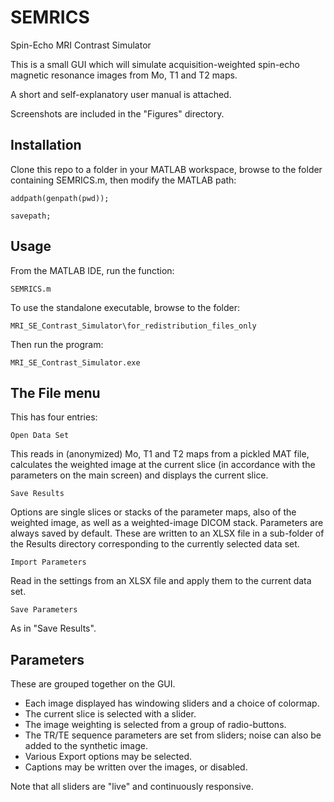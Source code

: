 # SEMRICS
Spin-Echo MRI Contrast Simulator

This is a small GUI which will simulate acquisition-weighted spin-echo magnetic resonance images from Mo, T1 and T2 maps.

A short and self-explanatory user manual is attached.

Screenshots are included in the "Figures" directory.

## Installation
Clone this repo to a folder in your MATLAB workspace, browse to the folder containing SEMRICS.m, then modify the MATLAB path:

```addpath(genpath(pwd));```

```savepath;```

## Usage
From the MATLAB IDE, run the function:

```SEMRICS.m```

To use the standalone executable, browse to the folder:

```MRI_SE_Contrast_Simulator\for_redistribution_files_only```

Then run the program:

```MRI_SE_Contrast_Simulator.exe```

## The File menu
This has four entries:

```Open Data Set```

This reads in (anonymized) Mo, T1 and T2 maps from a pickled MAT file, calculates the weighted image at the current slice (in accordance with the parameters on the main screen) and displays the current slice.

```Save Results```

Options are single slices or stacks of the parameter maps, also of the weighted image, as well as a weighted-image DICOM stack.
Parameters are always saved by default. These are written to an XLSX file in a sub-folder of the Results directory corresponding to the currently selected data set.

```Import Parameters```

Read in the settings from an XLSX file and apply them to the current data set.

```Save Parameters```

As in "Save Results".

## Parameters
These are grouped together on the GUI.

- Each image displayed has windowing sliders and a choice of colormap.
- The current slice is selected with a slider.
- The image weighting is selected from a group of radio-buttons.
- The TR/TE sequence parameters are set from sliders; noise can also be added to the synthetic image.
- Various Export options may be selected.
- Captions may be written over the images, or disabled.

Note that all sliders are "live" and continuously responsive.




